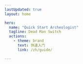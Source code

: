 ```yaml
---
lastUpdated: true
layout: home

hero:
  name: "Quick Start Archeologist"
  tagline: Dead Man Switch
  actions:
    - theme: brand
      text: 快速入门
      link: /zh/guide/

---
```


